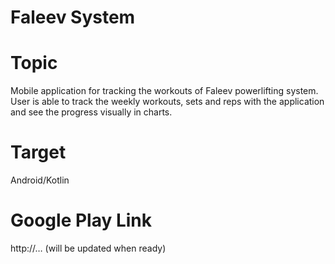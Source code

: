 # Faleev System

# Topic
Mobile application for tracking the workouts of Faleev powerlifting system. User is able to track the weekly workouts, sets and reps with the application and see the progress visually in charts. 

# Target
Android/Kotlin

# Google Play Link
http://… (will be updated when ready)
